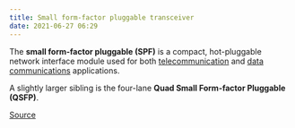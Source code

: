 ```yaml
---
title: Small form-factor pluggable transceiver
date: 2021-06-27 06:29
---
```


The **small form-factor pluggable (SPF)** is a compact, hot-pluggable network
interface module used for both [telecommunication](2021-06-25--06-02-56Z--telecommunications.md) 
and [data communications](2021-06-26--09-26-21Z--data_communication.md)
applications.

A slightly larger sibling is the four-lane **Quad Small Form-factor Pluggable (QSFP)**.

[Source](https://en.wikipedia.org/wiki/Small_form-factor_pluggable_transceiver)
